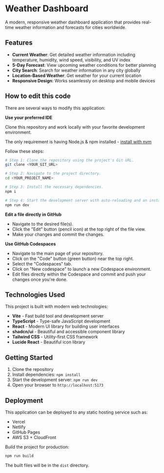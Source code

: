 # Weather Dashboard

A modern, responsive weather dashboard application that provides real-time weather information and forecasts for cities worldwide.

## Features

- **Current Weather**: Get detailed weather information including temperature, humidity, wind speed, visibility, and UV index
- **5-Day Forecast**: View upcoming weather conditions for better planning
- **City Search**: Search for weather information in any city globally
- **Location-Based Weather**: Get weather for your current location
- **Responsive Design**: Works seamlessly on desktop and mobile devices

## How to edit this code

There are several ways to modify this application:

**Use your preferred IDE**

Clone this repository and work locally with your favorite development environment.

The only requirement is having Node.js & npm installed - [install with nvm](https://github.com/nvm-sh/nvm#installing-and-updating)

Follow these steps:

```sh
# Step 1: Clone the repository using the project's Git URL.
git clone <YOUR_GIT_URL>

# Step 2: Navigate to the project directory.
cd <YOUR_PROJECT_NAME>

# Step 3: Install the necessary dependencies.
npm i

# Step 4: Start the development server with auto-reloading and an instant preview.
npm run dev
```

**Edit a file directly in GitHub**

- Navigate to the desired file(s).
- Click the "Edit" button (pencil icon) at the top right of the file view.
- Make your changes and commit the changes.

**Use GitHub Codespaces**

- Navigate to the main page of your repository.
- Click on the "Code" button (green button) near the top right.
- Select the "Codespaces" tab.
- Click on "New codespace" to launch a new Codespace environment.
- Edit files directly within the Codespace and commit and push your changes once you're done.

## Technologies Used

This project is built with modern web technologies:

- **Vite** - Fast build tool and development server
- **TypeScript** - Type-safe JavaScript development
- **React** - Modern UI library for building user interfaces
- **shadcn/ui** - Beautiful and accessible component library
- **Tailwind CSS** - Utility-first CSS framework
- **Lucide React** - Beautiful icon library

## Getting Started

1. Clone the repository
2. Install dependencies: `npm install`
3. Start the development server: `npm run dev`
4. Open your browser to `http://localhost:5173`

## Deployment

This application can be deployed to any static hosting service such as:

- Vercel
- Netlify
- GitHub Pages
- AWS S3 + CloudFront

Build the project for production:
```bash
npm run build
```

The built files will be in the `dist` directory.
